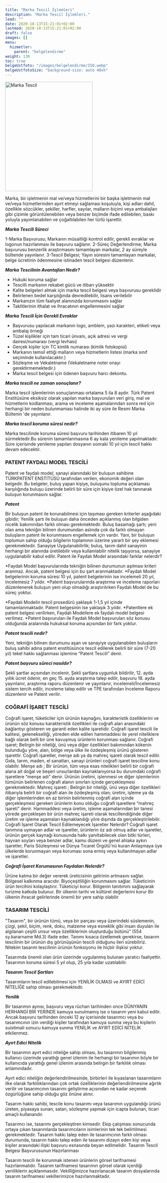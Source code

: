 ```yaml
---
title: "Marka Tescil İşlemleri"
description: "Marka Tescil İşlemleri."
lead: ""
date: 2020-10-13T15:21:01+02:00
lastmod: 2020-10-13T15:21:01+02:00
draft: false
images: []
menu:
  hizmetler:
    parent: "belgelendirme"
weight: 130
toc: true
belgeUstfoto: "/images/belgelendirme/ISO.webp"
belgeUstfotoSize: "background-size: auto 40vh"
---
```


<div class="text-center">
<img src="/images/belgelendirme/marka-tescil.png" width="280px" height="350px" class="img-fluid p-1" alt="Marka Tescil"></div>

Marka, bir işletmenin mal ve/veya hizmetlerini bir başka işletmenin mal ve/veya hizmetlerinden ayırt etmeyi sağlaması koşuluyla, kişi adları dahil, özellikle sözcükler, şekiller, harfler, sayılar, malların biçimi veya ambalajları gibi çizimle görüntülenebilen veya benzer biçimde ifade edilebilen, baskı yoluyla yayımlanabilen ve çoğaltılabilen her türlü işarettir.

***Marka Tescili Süreci***

1-Marka Başvurusu; Markanın müsaitliği kontrol edilir, gerekli evraklar ve logonun hazırlanması ile başvuru sağlanır.
2-Süreç Değerlendirme; Marka başvurusu benzerlik araştırmasını tamamlayan markalar, 2 ay süreyle bültende yayınlanır.
3-Tescil Belgesi; Yayın süresini tamamlayan markalar, belge ücretinin ödenmesine istinaden tescil belgesi düzenlenir.

***Marka Tescilinin Avantajları Nedir?***

* Hukuki koruma sağlar
* Tescilli markanın rekabet gücü ve itibarı yüksektir 
* Kalite belgeleri almak için marka tescil belgesi veya başvurusu gereklidir 
* Belirlenen bedel karşılığında devredilebilir, lisans verilebilir 
* Markanızın tüm faaliyet alanınızda korunmasını sağlar
* Taklitlerinin ithalat ve ihracatının engellenmesini sağlar

***Marka Tescili İçin Gerekli Evraklar***

* Başvurusu yapılacak markanın logo, amblem, yazı karakteri, etiketi veya ambalaj örneği
* Tüzel kişilikler için tam ticari ünvanı, açık adresi ve vergi dairesi/numarası (vergi levhası)
* Gerçek kişiler için TC kimlik numarası (kimlik fotokopisi) 
* Markanın temsil ettiği malların veya hizmetlerin listesi (marka sınıf seçiminde kullanılacaktır.)
* Sözleşme ve Vekaletname (Vekaletname noter onayı gerektirmemektedir.) 
* Marka tescil belgesi için ödenen başvuru harcı dekontu.

***Marka tescili ne zaman sonuçlanır?***

Marka tescil işlemlerinin sonuçlanması ortalama 5 ila 8 aydır. Türk Patent Enstitüsüne eksiksiz olarak yapılan marka başvuruları veri giriş, mal ve hizmetlerin kodlanması, arama ve inceleme aşamalarından sonra red için herhangi bir neden bulunmaması halinde iki ay süre ile Resmi Marka Bültenin 'de yayınlanır.

***Marka tescil koruma süresi nedir?***

Marka tescilinde koruma süresi başvuru tarihinden itibaren 10 yıl sürmektedir.Bu sürenin tamamlanmasına 6 ay kala yenileme yapılmaktadır. Süre içerisinde yenileme yapılan dosyanın sonraki 10 yıl için tescil hakkı devam edecektir.

### PATENT FAYDALI MODEL TESCİLİ

Patent ve faydalı model, sanayi alanındaki bir buluşun sahibine TÜRKPATENT ENSTİTÜSÜ tarafından verilen, ekonomik değeri olan belgedir. Bu belgeler, buluş yapan kişiye, buluşunu topluma açıklaması karşılığında buluşu üzerinde belirli bir süre için kişiye özel hak tanınarak buluşun korunmasını sağlar.

***Patent***

Bir buluşun patent ile korunabilmesi için taşıması gereken kriterler aşağıdaki gibidir; Yenilik şartı ile buluşun daha önceden açıklanmış olan bilgiden nicelik bakımından farklı olması gerekmektedir. Buluş basamağı şartı; yeni olan ama tekniğin bilinen durumundan aslında çok da farklı olmayan buluşların patent ile korunmasını engellemek için vardır. Yani, bir buluşun toplumun sahip olduğu bilgilerin toplamının üzerine yararlı bir şey eklemesi gerekmektedir. Sanayiye Uygulanabilirlik; buluş, tarım dahil sanayinin herhangi bir alanında üretilebilir veya kullanılabilir nitelik taşıyorsa, sanayiye uygulanabilir kabul edilir.
Patent ile Faydalı Model arasındaki farklar nelerdir?

*Faydalı Model başvurularında tekniğin bilinen durumunun aşılması kriteri aranmaz. Ancak, patent belgesi için bu şart aranmaktadır.
*Faydalı Model belgelerinin koruma süresi 10 yıl, patent belgelerinin ise incelemeli 20 yıl, incelemesiz 7 yıldır.
*Patent başvurularında araştırma ve inceleme raporları düzenlenerek buluşun yeni olup olmadığı araştırılırken Faydalı Model de bu süreç yoktur.

 *Faydalı Modelin tescil prosedürü yaklaşık 1-1,5 yıl içinde tamamlanmaktadır. Patent belgesinin ise yaklaşık 3 yıldır.
 *Patentlere ek patent belgesi verilirken, Faydalı Modellere ek faydalı model belgesi verilmez. *Patent başvuruları ile Faydalı Model başvuruları söz konusu olduğunda aralarında hukuksal koruma açısından bir fark yoktur.

***Patent tescili nedir?***

Yeni, tekniğin bilinen durumunu aşan ve sanayiye uygulanabilen buluşların buluş sahibi adına patent enstitüsünce tescil edilerek belirli bir süre (7-20 yıl) tekel hakkı sağlanması işlemine “Patent Tescili” denir.

***Patent başvuru süreci nasıldır?***

Şekli şartlar açısından incelenir, Şekli şartlara uygunluk bildirilir, 12. ayda yıllık ücret ödenir, en geç 15. ayda araştırma talep edilir, başvuru 18. ayda yayınlanır, araştırma raporu düzenlenir ve yayınlanır, incelemeli/İncelemesiz sistem tercih edilir, inceleme talep edilir ve TPE tarafından İnceleme Raporu düzenlenir ve Patent verilir.

### COĞRAFİ İŞARET TESCİLİ

Coğrafi işaret, tüketiciler için ürünün kaynağını, karakteristik özelliklerini ve ürünün söz konusu karakteristik özellikleri ile coğrafi alan arasındaki bağlantıyı gösteren ve garanti eden kalite işaretidir. Coğrafi işaret tescili ile kalitesi, gelenekselliği, yöreden elde edilen hammaddesi ile yerel niteliklere bağlı olarak belli bir üne kavuşmuş ürünlerin korunması sağlanır.
Coğrafi işaret; Belirgin bir niteliği, ünü veya diğer özellikleri bakımından kökenin bulunduğu yöre, alan, bölge veya ülke ile özdeşleşmiş ürünü gösteren işarettir. Coğrafi işaretler, menşe adı ya da mahreç işareti olarak tescil edilir. Gıda, tarım, maden, el sanatları, sanayi ürünleri coğrafi işaret tesciline konu olabilir. 
Menşe adı ; Bir ürünün, tüm veya esas nitelikleri belirli bir coğrafi alana ait doğal ve beşeri unsurlardan kaynaklanıyorsa bu durumdaki coğrafi işaretlere “menşe adı” denir. Ürünün üretimi, işlenmesi ve diğer işlemlerinin tümünün belirlenen coğrafi alanın sınırları içinde gerçekleşmesi gerekmektedir. 
Mahreç işareti ; Belirgin bir niteliği, ünü veya diğer özellikleri itibarıyla belirli bir coğrafi alan ile özdeşleşmiş olan; üretim, işleme ya da diğer işlemlerinden en az birinin belirlenmiş coğrafi alan içinde gerçekleşmesi gereken ürünlerin konu olduğu coğrafi işaretlere “mahreç işareti” denir. Hammaddesi veya üretim, işleme aşamalarından bir tanesi yörede gerçekleşen bir ürün mahreç işareti olarak tescillendiğinde diğer üretim ve işleme aşamaları kaynaklandığı yöre dışında da gerçekleştirilebilir.
Coğrafi İşaret Olarak Tescil Edilemeyecek İşaretler Nelerdir?
Coğrafi işaret tanımına uymayan adlar ve işaretler, ürünlerin öz adı olmuş adlar ve işaretler, ürünün gerçek kaynağı konusunda halkı yanıltabilecek olan bitki türleri, hayvan soyları veya benzer adlar, kamu düzeni ve genel ahlaka aykırı işaretler, Paris Sözleşmesi ve Dünya Ticaret Örgütü'nü kuran Anlaşmaya üye ülkelerde korunmayan veya koruması sona ermiş veya kullanılmayan adlar ve işaretler.

***Coğrafi İşaret Korumasının Faydaları Nelerdir?***

Ürüne katma bir değer vererek üreticisinin gelirinin artmasını sağlar. Bölgesel kalkınma aracıdır. Biyoçeşitliliğin korunmasını sağlar. Tüketicinin ürün tercihini kolaylaştırır. Tüketiciyi korur. Bölgenin tanıtımını sağlayarak turizme katkıda bulunur. Bir ülkenin tarihi ve kültürel değerlerini korur Bir ülkenin ihracat gelirlerinde önemli bir yere sahip olabilir

### TASARIM TESCİLİ

"Tasarım", bir ürünün tümü, veya bir parçası veya üzerindeki süslemenin, çizgi, şekil, biçim, renk, doku, malzeme veya esneklik gibi insan duyuları ile algılanan çeşitli unsur veya özelliklerinin oluşturduğu bütünü” (554 sy.kararname Md.3) ifade eder. Tanımı kısaca özetlemek gerekirse, tasarım tescilinin bir ürünün dış görünüşünün tescili olduğunu ileri sürebiliriz. Nitekim tasarım tescilinin ürünün fonksiyonu ile hiçbir ilişkisi yoktur.

Tasarımda önemli olan ürün üzerinde uygulanmış bulunan yaratıcı faaliyettir. Tasarımın koruma süresi 5 yıl olup, 25 yıla kadar uzatılabilir.

***Tasarım Tescil Şartları***

Tasarımların tescil edilebilmesi için YENİLİK OLMASI ve AYIRT EDİCİ NİTELİĞE sahip olması gerekmektedir.

***Yenilik***

Bir tasarımın aynısı, başvuru veya rüchan tarihinden once DÜNYANIN HERHANGİ BİR YERİNDE kamuya sunulmamış ise o tasarım yeni kabul edilir. Ancak başvuru tarihinden önceki 12 ay içerisinde tasarımcı veya bu tasarımcının izin verdiği kişiler tarafından kamuya sunma veya bu kişilerin suistimali sonucu kamuya sunma YENİLİK ve AYIRT EDİCİ NİTELİK etkilenmez.

***Ayırt Edici Nitelik***

Bir tasarımın ayırt edici niteliğe sahip olması, bu tasarımın bilgilenmiş kullanıcı üzerinde yarattığı genel izlenim ile herhangi bir tasarımın böyle bir kullanıcıda yarattığı genel izlenim arasında belirgin bir farklılık olması anlamındadır.

Ayırt edici niteliğin değerlendirilmesinde, birbirleri ile kıyaslanan tasarımların ilke olarak farklılıklarından çok ortak özelliklerinin değerlendirilmesine ağırlık verilir ve tasarımcının tasarımı geliştirme açısından ne kadar seçenek özgürlüğüne sahip olduğu göz önüne alınır.

Tasarım hakkı sahibi, tescile konu tasarımı veya tasarımın uygulandığı ürünü üreten, piyasaya sunan, satan, sözleşme yapmak için icapta bulunan, ticari amaçlı kullanandır.

Tasarımcı ise, tasarımı gerçekleştiren kimsedir. Ekip çalışması sonucunda ortaya çıkan tasarımlarda tasarımcıların isimlerinin tek tek belirtilmesi gerekmektedir. Tasarım hakkı talep eden ile tasarımcının farklı olması durumunda, tasarım hakkı talep eden ile tasarımı dizayn eden kişi veya kişiler arasındaki ilişki başvuru esnasında beyan edilmelidir.
Tasarım Tescil Belgesi Başvurusunun Hazırlanması

Tasarım tescili ile korunmak istenen ürünlerin görsel tarifnamesi hazırlanmalıdır. Tasarım tarifnamesi tasarımın görsel olarak içerdiği yeniliklerin açıklanmasıdır. Vekilliğimizce hazırlanacak tasarım dosyalarında tasarım tarifnamesi vekillerimizce hazırlanmaktadır.

